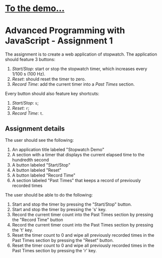 # [To the demo...](https://niktekusho.github.io/apjs-assignments/assignment1/as1.html)

# Advanced Programming with JavaScript - Assignment 1

The assignment is to create a web application of stopwatch.
The application should feature 3 buttons:

1.  _Start_/_Stop_: start or stop the stopwatch timer, which increases every 1/100 s (100 Hz).
2.  _Reset_: should reset the timer to zero.
3.  _Record Time_: add the current timer into a _Past Times_ section.

Every button should also feature key shortcuts:

1.  _Start_/_Stop_: `s`;
2.  _Reset_: `r`;
3.  _Record Time_: `t`.

## Assignment details

The user should see the following:

1.  An application title labeled "Stopwatch Demo"
2.  A section with a timer that displays the current elapsed time to the hundredth second
3.  A button labeled "Start/Stop"
4.  A button labeled "Reset"
5.  A button labeled "Record Time"
6.  A section labeled "Past Times" that keeps a record of previously recorded times

The user should be able to do the following:

1.  Start and stop the timer by pressing the "Start/Stop" button.
2.  Start and stop the timer by pressing the 's' key.
3.  Record the current timer count into the Past Times section by pressing the "Record Time" button
4.  Record the current timer count into the Past Times section by pressing the 't' key.
5.  Reset the timer count to 0 and wipe all previously recorded times in the Past Times section by pressing the "Reset" button.
6.  Reset the timer count to 0 and wipe all previously recorded times in the Past Times section by pressing the 'r' key.
